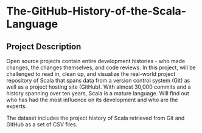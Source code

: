 # The-GitHub-History-of-the-Scala-Language
Project Description
---
Open source projects contain entire development histories - who made changes, the changes themselves, 
and code reviews. In this project, will be challenged to read in, clean up, and visualize the real-world 
project repository of Scala that spans data from a version control system (Git) as well as a project hosting 
site (GitHub). With almost 30,000 commits and a history spanning over ten years, Scala is a mature language. 
Will find out who has had the most influence on its development and who are the experts.

The dataset includes the project history of Scala retrieved from Git and GitHub as a set of CSV files.
